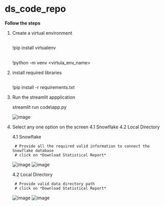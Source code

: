 # ds_code_repo
**Follow the steps**
1. Create a virtual environment
    ##
    !pip install virtualenv
    ##
    !python -m venv <virtula_env_name>

2. install required libraries
    ##
    !pip install -r requirements.txt
3. Run the streamlit appplication
   
    streamlit run code\app.py
   
   ![image](https://github.com/karmanandan/ds_code_repo/assets/30720494/84254501-1010-44b1-9fd9-a8693eabfd22)

4. Select any one option on the screen
    4.1 Snowflake
    4.2 Local Directory

    4.1 Snowflake

        # Provide all the required valid information to connect the Snowflake database
        # click on *Download Statistical Report*
   ![image](https://github.com/karmanandan/ds_code_repo/assets/30720494/7ddb552e-2168-4e54-8506-c4e8dcdb1297)
   ![image](https://github.com/karmanandan/ds_code_repo/assets/30720494/b539f5fc-1932-4bf2-bf40-c9c2909bee89)




    4.2 Local Directory

        # Provide valid data directory path
        # click on *Download Statistical Report*
   ![image](https://github.com/karmanandan/ds_code_repo/assets/30720494/2a10037d-23e8-4645-9301-a353a4dabda6)
   ![image](https://github.com/karmanandan/ds_code_repo/assets/30720494/4173876e-1479-429e-8802-03b765128d7e)

